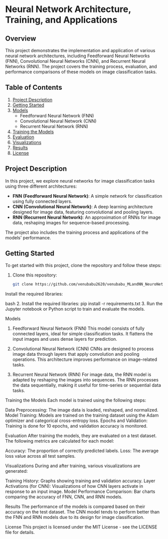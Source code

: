 # Neural Network Architecture, Training, and Applications

## Overview
This project demonstrates the implementation and application of various neural network architectures, including Feedforward Neural Networks (FNN), Convolutional Neural Networks (CNN), and Recurrent Neural Networks (RNN). The project covers the training process, evaluation, and performance comparisons of these models on image classification tasks.

## Table of Contents
1. [Project Description](#project-description)
2. [Getting Started](#getting-started)
3. [Models](#models)
   - Feedforward Neural Network (FNN)
   - Convolutional Neural Network (CNN)
   - Recurrent Neural Network (RNN)
4. [Training the Models](#training-the-models)
5. [Evaluation](#evaluation)
6. [Visualizations](#visualizations)
7. [Results](#results)
8. [License](#license)

## Project Description
In this project, we explore neural networks for image classification tasks using three different architectures:
- **FNN (Feedforward Neural Network)**: A simple network for classification using fully connected layers.
- **CNN (Convolutional Neural Network)**: A deep learning architecture designed for image data, featuring convolutional and pooling layers.
- **RNN (Recurrent Neural Network)**: An approximation of RNNs for image data, reshaping images for sequence-based processing.

The project also includes the training process and applications of the models' performance.

## Getting Started
To get started with this project, clone the repository and follow these steps:

1. Clone this repository:
   ```bash
   git clone https://github.com/venubabu2620/venubabu_MLandNN_NeuroNet
Install the required libraries:

bash
2. Install the required libraries:
pip install -r requirements.txt
3. Run the Jupyter notebook or Python script to train and evaluate the models.

Models
1. Feedforward Neural Network (FNN)
This model consists of fully connected layers, ideal for simple classification tasks. It flattens the input images and uses dense layers for prediction.

2. Convolutional Neural Network (CNN)
CNNs are designed to process image data through layers that apply convolution and pooling operations. This architecture improves performance on image-related tasks.

3. Recurrent Neural Network (RNN)
For image data, the RNN model is adapted by reshaping the images into sequences. The RNN processes the data sequentially, making it useful for time-series or sequential data tasks.

Training the Models
Each model is trained using the following steps:

Data Preprocessing: The image data is loaded, reshaped, and normalized.
Model Training: Models are trained on the training dataset using the Adam optimizer and categorical cross-entropy loss.
Epochs and Validation: Training is done for 10 epochs, and validation accuracy is monitored.

Evaluation
After training the models, they are evaluated on a test dataset. The following metrics are calculated for each model:

Accuracy: The proportion of correctly predicted labels.
Loss: The average loss value across all test samples.

Visualizations
During and after training, various visualizations are generated:

Training History: Graphs showing training and validation accuracy.
Layer Activations (for CNN): Visualizations of how CNN layers activate in response to an input image.
Model Performance Comparison: Bar charts comparing the accuracy of FNN, CNN, and RNN models.

Results
The performance of the models is compared based on their accuracy on the test dataset. The CNN model tends to perform better than the FNN and RNN models due to its design for image classification.

License
This project is licensed under the MIT License - see the LICENSE file for details.
